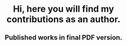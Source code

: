 <h1 align="center">Hi, here you will find my contributions as an author.</h1>
<h2 align="center">Published works in final PDF version.</h2>
